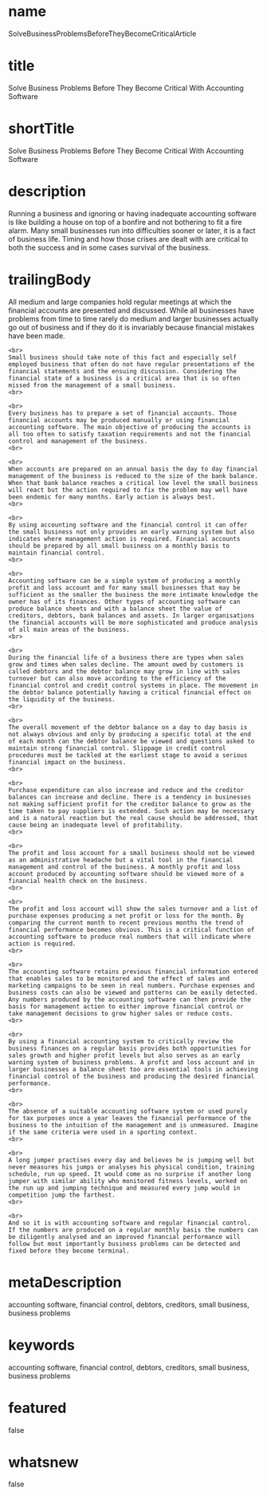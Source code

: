 # name
SolveBusinessProblemsBeforeTheyBecomeCriticalArticle

# title
Solve Business Problems Before They Become Critical With Accounting Software

# shortTitle
Solve Business Problems Before They Become Critical With Accounting Software

# description
<p>Running a business and ignoring or having inadequate accounting software is like building a house on top of a bonfire and not bothering to fit a fire alarm. Many small businesses run into difficulties sooner or later, it is a fact of business life. Timing and how those crises are dealt with are critical to both the success and in some cases survival of the business.</p>

# trailingBody
<p>
    All medium and large companies hold regular meetings at which the financial accounts are presented and discussed. While all businesses have problems from time to time rarely do medium and larger businesses actually go out of business and if they do it is invariably because financial mistakes have been made.
    <br>
     
    <br>
    Small business should take note of this fact and especially self employed business that often do not have regular presentations of the financial statements and the ensuing discussion. Considering the financial state of a business is a critical area that is so often missed from the management of a small business.
    <br>
     
    <br>
    Every business has to prepare a set of financial accounts. Those financial accounts may be produced manually or using financial accounting software. The main objective of producing the accounts is all too often to satisfy taxation requirements and not the financial control and management of the business.
    <br>
     
    <br>
    When accounts are prepared on an annual basis the day to day financial management of the business is reduced to the size of the bank balance. When that bank balance reaches a critical low level the small business will react but the action required to fix the problem may well have been endemic for many months. Early action is always best.
    <br>
     
    <br>
    By using accounting software and the financial control it can offer the small business not only provides an early warning system but also indicates where management action is required. Financial accounts should be prepared by all small business on a monthly basis to maintain financial control.
    <br>
     
    <br>
    Accounting software can be a simple system of producing a monthly profit and loss account and for many small businesses that may be sufficient as the smaller the business the more intimate knowledge the owner has of its finances. Other types of accounting software can produce balance sheets and with a balance sheet the value of creditors, debtors, bank balances and assets. In larger organisations the financial accounts will be more sophisticated and produce analysis of all main areas of the business.
    <br>
     
    <br>
    During the financial life of a business there are types when sales grow and times when sales decline. The amount owed by customers is called debtors and the debtor balance may grow in line with sales turnover but can also move according to the efficiency of the financial control and credit control systems in place. The movement in the debtor balance potentially having a critical financial effect on the liquidity of the business.
    <br>
     
    <br>
    The overall movement of the debtor balance on a day to day basis is not always obvious and only by producing a specific total at the end of each month can the debtor balance be viewed and questions asked to maintain strong financial control. Slippage in credit control procedures must be tackled at the earliest stage to avoid a serious financial impact on the business.
    <br>
     
    <br>
    Purchase expenditure can also increase and reduce and the creditor balances can increase and decline. There is a tendency in businesses not making sufficient profit for the creditor balance to grow as the time taken to pay suppliers is extended. Such action may be necessary and is a natural reaction but the real cause should be addressed, that cause being an inadequate level of profitability.
    <br>
     
    <br>
    The profit and loss account for a small business should not be viewed as an administrative headache but a vital tool in the financial management and control of the business. A monthly profit and loss account produced by accounting software should be viewed more of a financial health check on the business.
    <br>
     
    <br>
    The profit and loss account will show the sales turnover and a list of purchase expenses producing a net profit or loss for the month. By comparing the current month to recent previous months the trend of financial performance becomes obvious. This is a critical function of accounting software to produce real numbers that will indicate where action is required.
    <br>
     
    <br>
    The accounting software retains previous financial information entered that enables sales to be monitored and the effect of sales and marketing campaigns to be seen in real numbers. Purchase expenses and business costs can also be viewed and patterns can be easily detected. Any numbers produced by the accounting software can then provide the basis for management action to either improve financial control or take management decisions to grow higher sales or reduce costs.
    <br>
     
    <br>
    By using a financial accounting system to critically review the business finances on a regular basis provides both opportunities for sales growth and higher profit levels but also serves as an early warning system of business problems. A profit and loss account and in larger businesses a balance sheet too are essential tools in achieving financial control of the business and producing the desired financial performance.
    <br>
     
    <br>
    The absence of a suitable accounting software system or used purely for tax purposes once a year leaves the financial performance of the business to the intuition of the management and is unmeasured. Imagine if the same criteria were used in a sporting context.
    <br>
     
    <br>
    A long jumper practises every day and believes he is jumping well but never measures his jumps or analyses his physical condition, training schedule, run up speed. It would come as no surprise if another long jumper with similar ability who monitored fitness levels, worked on the run up and jumping technique and measured every jump would in competition jump the farthest.
    <br>
     
    <br>
    And so it is with accounting software and regular financial control. If the numbers are produced on a regular monthly basis the numbers can be diligently analysed and an improved financial performance will follow but most importantly business problems can be detected and fixed before they become terminal.
</p>


# metaDescription
accounting software, financial control, debtors, creditors, small business, business problems

# keywords
accounting software, financial control, debtors, creditors, small business, business problems

# featured
false

# whatsnew
false
